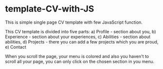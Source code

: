 # template-CV-with-JS
This is simple single page CV template with few JavaScript function.

This CV template is divided into five parts: 
a) Profile - section about you,
b) Experience - section about your experiences,
c) Abilities - section about abilities,
d) Projects - there you can add a few projects which you are proud,
e) Contact

When you scroll the page, your menu is colored and also you haven't to scroll all your page, you can only click on the chosen section in you menu.

